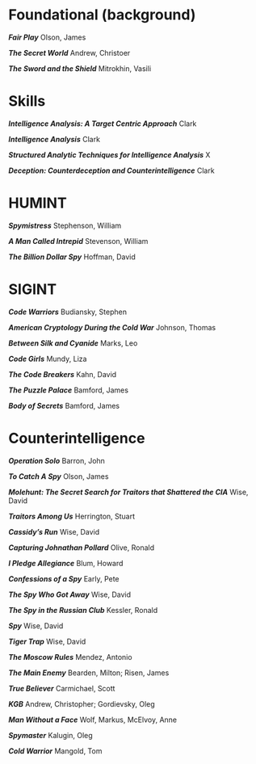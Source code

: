 # Foundational (background)

***Fair Play***
Olson, James

***The Secret World***
Andrew, Christoer

***The Sword and the Shield***
Mitrokhin, Vasili

# Skills

***Intelligence Analysis: A Target Centric Approach***
Clark

***Intelligence Analysis***
Clark

***Structured Analytic Techniques for Intelligence Analysis***
X

***Deception: Counterdeception and Counterintelligence***
Clark

# HUMINT

***Spymistress***
Stephenson, William

***A Man Called Intrepid***
Stevenson, William

***The Billion Dollar Spy***
Hoffman, David

# SIGINT

***Code Warriors***
Budiansky, Stephen

***American Cryptology During the Cold War***
Johnson, Thomas

***Between Silk and Cyanide***
Marks, Leo

***Code Girls***
Mundy, Liza

***The Code Breakers***
Kahn, David

***The Puzzle Palace***
Bamford, James

***Body of Secrets***
Bamford, James


# Counterintelligence

***Operation Solo***
Barron, John

***To Catch A Spy***
Olson, James

***Molehunt: The Secret Search for Traitors that Shattered the CIA***
Wise, David

***Traitors Among Us***
Herrington, Stuart

***Cassidy’s Run***
Wise, David

***Capturing Johnathan Pollard***
Olive, Ronald

***I Pledge Allegiance***
Blum, Howard

***Confessions of a Spy***
Early, Pete

***The Spy Who Got Away***
Wise, David

***The Spy in the Russian Club***
Kessler, Ronald

***Spy***
Wise, David

***Tiger Trap***
Wise, David

***The Moscow Rules***
Mendez, Antonio

***The Main Enemy***
Bearden, Milton; Risen, James

***True Believer***
Carmichael, Scott

***KGB***
Andrew, Christopher; Gordievsky, Oleg

***Man Without a Face***
Wolf, Markus, McElvoy, Anne

***Spymaster***
Kalugin, Oleg

***Cold Warrior***
Mangold, Tom
